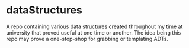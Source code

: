 # dataStructures
A repo containing various data structures created throughout my time at university that proved useful at one time or another. The idea being this repo may prove a one-stop-shop for grabbing or templating ADTs. 

